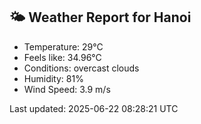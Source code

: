 <!-- WEATHER-START -->
## 🌤 Weather Report for Hanoi

- Temperature: 29°C
- Feels like: 34.96°C
- Conditions: overcast clouds
- Humidity: 81%
- Wind Speed: 3.9 m/s

Last updated: 2025-06-22 08:28:21 UTC
<!-- WEATHER-END -->
